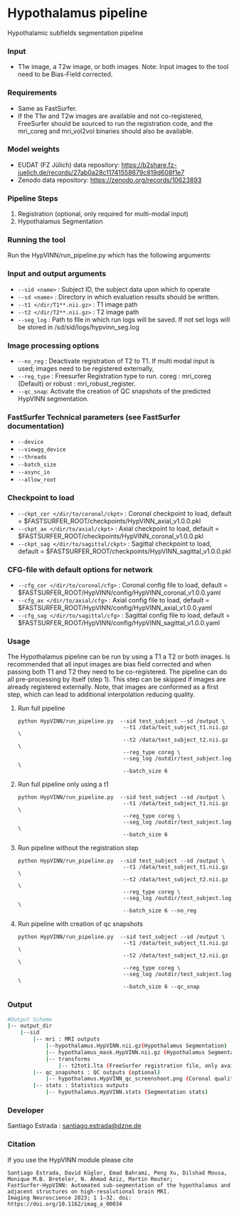 # Hypothalamus pipeline

Hypothalamic subfields segmentation pipeline

### Input
*  T1w image, a T2w image, or both images. Note: Input images to the tool need to be Bias-Field corrected.

### Requirements
* Same as FastSurfer.
* If the T1w and T2w images are available and not co-registered, FreeSurfer should be sourced to run the registration code, and the mri_coreg and mri_vol2vol binaries should also be available.

### Model weights
* EUDAT (FZ Jülich) data repository: https://b2share.fz-juelich.de/records/27ab0a28c11741558679c819d608f1e7
* Zenodo data repository: https://zenodo.org/records/10623893

### Pipeline Steps
1. Registration (optional, only required for multi-modal input)
2. Hypothalamus Segmentation

### Running the tool
Run the HypVINN/run_pipeline.py which has the following arguments:
### Input and output arguments
 * `--sid <name>` :  Subject ID, the subject data upon which to operate
 * `--sd <name>` : Directory in which evaluation results should be written.
 *  `--t1 </dir/T1**.nii.gz>` : T1 image path
 *  `--t2 </dir/T2**.nii.gz>` : T2 image path
 * `--seg_log` :  Path to file in which run logs will be saved. If not set logs will be stored in /sd/sid/logs/hypvinn_seg.log 
### Image processing options
 * `--no_reg` : Deactivate registration of T2 to T1. If multi modal input is used; images need to be registered externally,
 * `--reg_type` : Freesurfer Registration type to run. coreg : mri_coreg (Default) or robust : mri_robust_register.
 * `--qc_snap`: Activate the creation of QC snapshots of the predicted HypVINN segmentation.
###  FastSurfer Technical parameters (see FastSurfer documentation)
 * `--device`
 * `--viewgg_device`
 * `--threads`
 * `--batch_size`
 * `--async_io`
 * `--allow_root`

### Checkpoint to load
 * `--ckpt_cor </dir/to/coronal/ckpt>` : Coronal checkpoint to load, default =  $FASTSURFER_ROOT/checkpoints/HypVINN_axial_v1.0.0.pkl
 * `--ckpt_ax </dir/to/axial/ckpt>` : Axial checkpoint to load, default = $FASTSURFER_ROOT/checkpoints/HypVINN_coronal_v1.0.0.pkl
 * `--ckpt_sag </dir/to/sagittal/ckpt>` : Sagittal checkpoint to load, default = $FASTSURFER_ROOT/checkpoints/HypVINN_sagittal_v1.0.0.pkl

### CFG-file with default options for network
 * `--cfg_cor </dir/to/coronal/cfg>` : Coronal config file to load, default =  $FASTSURFER_ROOT/HypVINN/config/HypVINN_coronal_v1.0.0.yaml
 * `--cfg_ax </dir/to/axial/cfg>` : Axial config file to load, default =  $FASTSURFER_ROOT/HypVINN/config/HypVINN_axial_v1.0.0.yaml
 * `--cfg_sag </dir/to/sagittal/cfg>` : Sagittal config file to load, default =  $FASTSURFER_ROOT/HypVINN/config/HypVINN_sagittal_v1.0.0.yaml

### Usage
The Hypothalamus pipeline can be run by using a T1 a T2 or both images. 
Is recommended that all input images are bias field corrected and when passing both T1 and T2 they need to be co-registered.
The pipeline can do all pre-processing by itself (step 1). This step can be skipped if images are already registered externally. Note, that images are conformed as a first step, which can lead to additional interpolation reducing quality.

1. Run full pipeline
    ```
    python HypVINN/run_pipeline.py  --sid test_subject --sd /output \
                                     --t1 /data/test_subject_t1.nii.gz \
                                     --t2 /data/test_subject_t2.nii.gz \
                                     --reg_type coreg \
                                     --seg_log /outdir/test_subject.log \
                                     --batch_size 6
   ```
2. Run full pipeline only using a t1 
    ```
    python HypVINN/run_pipeline.py  --sid test_subject --sd /output \
                                     --t1 /data/test_subject_t1.nii.gz \
                                     --reg_type coreg \
                                     --seg_log /outdir/test_subject.log \
                                     --batch_size 6
   ```

3. Run pipeline without the registration step
    ```
    python HypVINN/run_pipeline.py  --sid test_subject --sd /output \
                                     --t1 /data/test_subject_t1.nii.gz \
                                     --t2 /data/test_subject_t2.nii.gz \
                                     --reg_type coreg \
                                     --seg_log /outdir/test_subject.log \
                                     --batch_size 6 --no_reg
   ```

4. Run pipeline with creation of qc snapshots
    ```
    python HypVINN/run_pipeline.py  --sid test_subject --sd /output \
                                     --t1 /data/test_subject_t1.nii.gz \
                                     --t2 /data/test_subject_t2.nii.gz \
                                     --reg_type coreg \
                                     --seg_log /outdir/test_subject.log \
                                     --batch_size 6 --qc_snap
   ```

### Output
```  bash
#Output Scheme 
|-- output_dir
    |--sid                                 
        |-- mri : MRI outputs
            |--hypothalamus.HypVINN.nii.gz(Hypothalamus Segmentation)
            |-- hypothalamus_mask.HypVINN.nii.gz (Hypothalamus Segmentation Mask)
            |-- transforms
                |-- t2tot1.lta (FreeSurfer registration file, only available if registration is performed)
        |-- qc_snapshots : QC outputs (optional)
            |-- hypothalamus.HypVINN_qc_screenshoot.png (Coronal quality control image)
        |-- stats : Statistics outputs                                                 
            |-- hypothalamus.HypVINN.stats (Segmentation stats)     
 ``` 


### Developer

Santiago Estrada : santiago.estrada@dzne.de

### Citation
If you use the HypVINN module please cite
```
Santiago Estrada, David Kügler, Emad Bahrami, Peng Xu, Dilshad Mousa, Monique M.B. Breteler, N. Ahmad Aziz, Martin Reuter; 
FastSurfer-HypVINN: Automated sub-segmentation of the hypothalamus and adjacent structures on high-resolutional brain MRI. 
Imaging Neuroscience 2023; 1 1–32. doi: https://doi.org/10.1162/imag_a_00034
```
